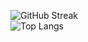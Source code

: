 ![GitHub Streak](https://github-readme-streak-stats.herokuapp.com?user=dmbaev&theme=github-dark&hide_border=true)  
![Top Langs](https://github-readme-stats.vercel.app/api/top-langs/?username=dmbaev&layout=compact&theme=github-dark&hide_border=true)
<!--
**dmbaev/dmbaev** is a ✨ _special_ ✨ repository because its `README.md` (this file) appears on your GitHub profile.

Here are some ideas to get you started:

- 🔭 I’m currently working on ...
- 🌱 I’m currently learning ...
- 👯 I’m looking to collaborate on ...
- 🤔 I’m looking for help with ...
- 💬 Ask me about ...
- 📫 How to reach me: ...
- 😄 Pronouns: ...
- ⚡ Fun fact: ...
-->
